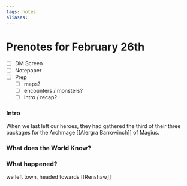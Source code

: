 ```yaml
---
tags: notes
aliases:
---
```


# Prenotes for February 26th
- [ ] DM Screen
- [ ] Notepaper
- [ ] Prep
	- [ ] maps?
	- [ ] encounters / monsters?
	- [ ] intro / recap?

### Intro

When we last left our heroes, they had gathered the third of their three packages for the Archmage [[Alergra Barrowinch]] of Magius.

### What does the World Know?


### What happened?

we left town, headed towards [[Renshaw]]

